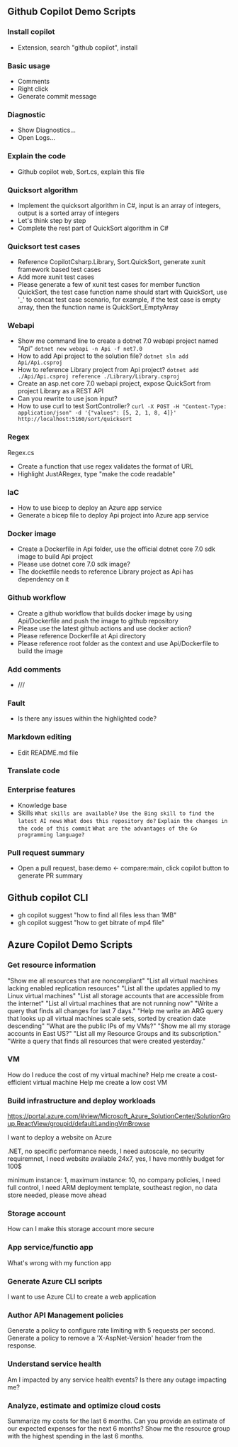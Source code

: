 ## Github Copilot Demo Scripts

### Install copilot
- Extension, search "github copilot", install

### Basic usage
- Comments
- Right click
- Generate commit message

### Diagnostic
- Show Diagnostics...
- Open Logs...

### Explain the code
- Github copilot web, Sort.cs, explain this file

### Quicksort algorithm
- Implement the quicksort algorithm in C#, input is an array of integers, output is a sorted array of integers
- Let's think step by step
- Complete the rest part of QuickSort algorithm in C#

### Quicksort test cases
- Reference CopilotCsharp.Library, Sort.QuickSort, generate xunit framework based test cases
- Add more xunit test cases
- Please generate a few of xunit test cases for member function QuickSort, the test case function name should start with QuickSort, use '_' to concat test case scenario, for example, if the test case is empty array, then the function name is QuickSort_EmptyArray

### Webapi
- Show me command line to create a dotnet 7.0 webapi project named "Api"
  `dotnet new webapi -n Api -f net7.0`
- How to add Api project to the solution file?
  `dotnet sln add Api/Api.csproj`
- How to reference Library project from Api project?
  `dotnet add ./Api/Api.csproj reference ./Library/Library.csproj`
- Create an asp.net core 7.0 webapi project, expose QuickSort from project Library as a REST API
- Can you rewrite to use json input?
- How to use curl to test SortController?
  `curl -X POST -H "Content-Type: application/json" -d '{"values": [5, 2, 1, 8, 4]}' http://localhost:5160/sort/quicksort`

### Regex
Regex.cs
- Create a function that use regex validates the format of URL
- Highlight JustARegex, type "make the code readable"

### IaC
- How to use bicep to deploy an Azure app service
- Generate a bicep file to deploy Api project into Azure app service

### Docker image
- Create a Dockerfile in Api folder, use the official dotnet core 7.0 sdk image to build Api project
- Please use dotnet core 7.0 sdk image?
- The docketfile needs to reference Library project as Api has dependency on it

### Github workflow
- Create a github workflow that builds docker image by using Api/Dockerfile and push the image to github repository
- Please use the latest github actions and use docker action?
- Please reference Dockerfile at Api directory
- Please reference root folder as the context and use Api/Dockerfile to build the image

### Add comments
- ///

### Fault
- Is there any issues within the highlighted code?

### Markdown editing
- Edit README.md file

### Translate code

### Enterprise features
- Knowledge base
- Skills
  `What skills are available?`
  `Use the Bing skill to find the latest AI news`
  `What does this repository do?`
  `Explain the changes in the code of this commit`
  `What are the advantages of the Go programming language?`
  
### Pull request summary
- Open a pull request, base:demo <- compare:main, click copilot button to generate PR summary

## Github copilot CLI
- gh copilot suggest "how to find all files less than 1MB"
- gh copilot suggest "how to get bitrate of mp4 file"

## Azure Copilot Demo Scripts

### Get resource information
"Show me all resources that are noncompliant"
"List all virtual machines lacking enabled replication resources"
"List all the updates applied to my Linux virtual machines"
"List all storage accounts that are accessible from the internet"
"List all virtual machines that are not running now"
"Write a query that finds all changes for last 7 days."
"Help me write an ARG query that looks up all virtual machines scale sets, sorted by creation date descending"
"What are the public IPs of my VMs?"
"Show me all my storage accounts in East US?"
"List all my Resource Groups and its subscription."
"Write a query that finds all resources that were created yesterday."

### VM
How do I reduce the cost of my virtual machine?
Help me create a cost-efficient virtual machine
Help me create a low cost VM

### Build infrastructure and deploy workloads 
https://portal.azure.com/#view/Microsoft_Azure_SolutionCenter/SolutionGroup.ReactView/groupid/defaultLandingVmBrowse

I want to deploy a website on Azure

.NET, no specific performance needs, I need autoscale, no security requiremnet, I need website available 24x7, yes, I have monthly budget for 100$

minimum instance: 1, maximum instance: 10, no company policies, I need full control, I need ARM deployment template, southeast region, no data store needed, please move ahead

### Storage account
How can I make this storage account more secure

### App service/functio app
What's wrong with my function app

### Generate Azure CLI scripts
I want to use Azure CLI to create a web application

### Author API Management policies
Generate a policy to configure rate limiting with 5 requests per second.
Generate a policy to remove a 'X-AspNet-Version' header from the response.

### Understand service health
Am I impacted by any service health events?
Is there any outage impacting me?

### Analyze, estimate and optimize cloud costs
Summarize my costs for the last 6 months.
Can you provide an estimate of our expected expenses for the next 6 months?
Show me the resource group with the highest spending in the last 6 months.
